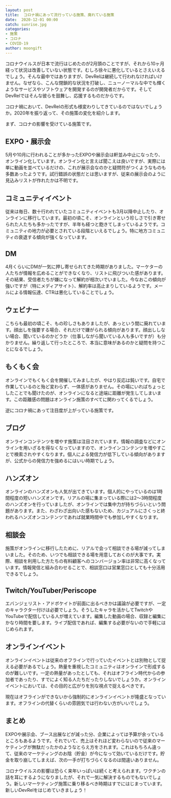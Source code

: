 ```yaml
---
layout: post
title:  コロナ禍にあって流行っている施策、廃れている施策
date:  2020-12-01 00:00
catch: sunrise.jpg
categories:
- 施策
- コロナ
- COVID-19
author: moongift
---
```


コロナウイルスが日本で流行はじめたのが2月頭のことですが、それから10ヶ月経って状況は改善していない状態です。むしろ徐々に悪化しているとさえいえるでしょう。そんな最中ではありますが、DevRelは継続して行われなければいけません。なぜなら、こんな閉鎖的な状況を打破し、ニューノーマルな中でも輝くようなサービスやソフトウェアを開発するのが開発者だからです。そしてDevRelではそんな彼らを鼓舞し、応援するものだからです。

コロナ禍において、DevRelの形式も様変わりしてきているのではないでしょうか。2020年を振り返って、その施策の変化を紹介します。

まず、コロナの影響を受けている施策です。

## EXPO・展示会

5月や10月に行われることが多かったEXPOや展示会は軒並み中止になったり、オンライン化しています。オンライン化と言えば聞こえは良いですが、実際には単に動画を並べているだけの、これが展示会なのかと疑問符がつくようなものも多数あったようです。試行錯誤の状態だとは思いますが、従来の展示会のように見込みリストが作れたかは不明です。

## コミュニティイベント

従来は毎日、数十行われていたコミュニティイベントも3月以降中止したり、オンラインに移行しています。最初の頃こそ、オンラインという珍しさで引き寄せられた人たちも多かったですが、半年も経つと飽きてしまっているようです。コミュニティの地力が必要とされている段階といえるでしょう。特に地方コミュニティの衰退する傾向が強くなっています。

## DM

4月くらいにDMが一気に押し寄せられてきた時期がありました。マーケターの人たちが情報を広めることができなくなり、リストに飛びついた感があります。その結果、受信者たちが嫌になって解約が相次いでいました。今なおこの傾向が強いですが（特にメディアサイト）、解約率は高止まりしているようです。メールによる情報伝達、CTRは悪化していることでしょう。

## ウェビナー

こちらも最初の頃こそ、もの珍しさもありましたが、あっという間に廃れています。顔出しを強要する場合、それだけで嫌がられる傾向があります。顔出ししない場合、聞いているのかどうか（仕事しながら聞いている人も多いですが）も分かりません。繰り返して行ったところで、本当に意味があるのかと疑問を持つことになるでしょう。

## もくもく会

オンラインでもくもく会を開催してみましたが、やはり反応は鈍いです。自宅で作業しているのと殆ど変わらず、一体感がありません。その場にいればちょっとしたことでも聞けたのが、オンラインになると途端に距離が発生してしまいます。この距離感の問題はオンライン施策のすべてに関わってくるでしょう。

逆にコロナ禍にあって注目度が上がっている施策です。

## ブログ

オンラインコンテンツを増やす施策は注目されています。情報の調査などにオンラインを用いざるを得なくなっていますので、オンラインコンテンツを増やすことで検索されやすくなります。個人による発信力が低下している傾向がありますが、公式からの発信力を強めるにはいい時期でしょう。

## ハンズオン

オンラインのハンズオンも人気が出てきています。個人的にやっているのは1時間程度の短いハンズオンです。リアルの場に集まっている際には2〜3時間程度のハンズオンを行っていましたが、オンラインでは集中力が持ちづらいという問題があります。また、わざわざ出向いた感もないため、カジュアルにさくっと終われるハンズオンコンテンツであれば就業時間中でも参加しやすくなります。

## 相談会

施策がオンラインに移行したために、リアルで会って相談できる場が減ってしまいました。そのため、いつでも相談できる場を用意しておくのが大事です。実際、相談を利用した方たちの有料顧客へのコンバージョン率は非常に高くなっています。情報発信と組み合わせることで、相談窓口は営業窓口としても十分活用できるでしょう。

## Twitch/YouTuber/Periscope

エバンジェリスト・アドボケイトが前面に出るべきかは議論が必要ですが、一定のキャラクター付けは必要でしょう。そうしたキャラを活かしてTwitchやYouTubeで配信している人が増えています。編集した動画の場合、収録と編集にかなり時間を要します。ライブ配信であれば、編集する必要がないので手軽にはじめられます。

## オンラインイベント

オンラインイベントは従来のオフラインで行っていたイベントとは別物として捉える必要があるでしょう。熱量を重視したコミュニティはオンラインで形成するのが難しいです。一定の熱量があったとしても、それはオフライン時代からの参加者であったり、すでによく知る人たちだったりしないでしょうか。オンラインイベントにおいては、その目的と広がりを別な視点で捉えるべきです。

現在はオフラインができないから強制的にオンラインイベントが隆盛となっています。オフラインの代替くらいの雰囲気では行わない方がいいでしょう。

## まとめ

EXPOや展示会、ブース出展などが減った分、企業によっては予算が余っているところもあるようです。それでいて、売上はそれほど変わらないので従来のマーケティングが無駄だったかのようなとらえ方をされます。これはもちろん違って、従来のマーケティングのお陰（貯金）が今になって効いているだけです。貯金を取り崩してしまえば、次の一手が打ちづらくなるのは間違いありません。

コロナウイルスの影響は恐らく来年いっぱいは続くと考えられます。ワクチンの話を耳にするようになりましたが、それで一気に解決するものでもないでしょう。新しいマーケティング施策に乗り移るべき時期はすでにはじまっています。新しいDevRelをはじめていきましょう！
